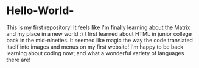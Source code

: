 # Hello-World-
This is my first repository! It feels like I'm finally learning about the Matrix and my place in a new world :)
I first learned about HTML in junior college back in the mid-nineties. It seemed like magic the way the code translated itself into images and menus on my first website! I'm happy to be back learning about coding now; and what a wonderful variety of languages there are! 
